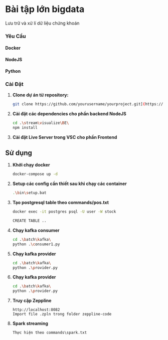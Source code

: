 # Bài tập lớn bigdata
Lưu trữ và xử lí dữ liệu chứng khoán
### Yêu Cầu
#### Docker
#### NodeJS
#### Python

### Cài Đặt
1. **Clone dự án từ repository:**
    ```sh
    git clone https://github.com/yourusername/yourproject.git](https://github.com/tranbau/Bigdata_BTL.git
    ```
2. **Cài đặt các dependencies cho phần backend NodeJS**
    ```sh
    cd .\stream\visualize\BE\
    npm install
    ```
3. **Cài đặt Live Server trong VSC cho phần Frontend**

## Sử dụng
1. **Khởi chạy docker**
    ```sh
    docker-compose up -d
    ```
2. **Setup các config cần thiết sau khi chạy các container**
    ```sh
    .\bin\setup.bat 
    ```
3. **Tạo postgresql table theo commands/pos.txt**
    ```sh
    docker exec -it postgres psql -U user -W stock 
    ```
    ```sh
    CREATE TABLE ..
    ```
4. **Chạy kafka consumer**
    ```sh
    cd .\batch\kafka\
    python .\consumer1.py 
    ```
5. **Chạy kafka provider**
    ```sh
    cd .\batch\kafka\
    python .\provider.py 
    ```
6. **Chạy kafka provider**
    ```sh
    cd .\batch\kafka\
    python .\provider.py 
    ```
7. **Truy cập Zeppline**
    ```
    http://localhost:8082
    Import file .zpln trong folder zeppline-code 
    ```
8. **Spark streaming**
    ```
    Thực hiện theo commands\spark.txt
    ```  



